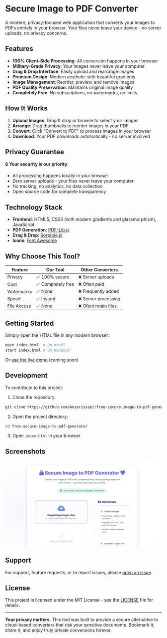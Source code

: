 # Secure Image to PDF Converter

A modern, privacy-focused web application that converts your images to PDFs entirely in your browser. Your files never leave your device - no server uploads, no privacy concerns.

## Features

- **100% Client-Side Processing**: All conversion happens in your browser
- **Military-Grade Privacy**: Your images never leave your computer
- **Drag & Drop Interface**: Easily upload and rearrange images
- **Premium Design**: Modern aesthetic with beautiful gradients
- **Image Management**: Reorder, preview, and remove images
- **PDF Quality Preservation**: Maintains original image quality
- **Completely Free**: No subscriptions, no watermarks, no limits

## How It Works

1. **Upload Images**: Drag & drop or browse to select your images
2. **Arrange**: Drag thumbnails to reorder images in your PDF
3. **Convert**: Click "Convert to PDF" to process images in your browser
4. **Download**: Your PDF downloads automatically - no server involved

## Privacy Guarantee

🔒 **Your security is our priority**:
- All processing happens locally in your browser
- Zero server uploads - your files never leave your computer
- No tracking, no analytics, no data collection
- Open source code for complete transparency

## Technology Stack

- **Frontend**: HTML5, CSS3 (with modern gradients and glassmorphism), JavaScript
- **PDF Generation**: [PDF-Lib.js](https://pdf-lib.js.org/)
- **Drag & Drop**: [Sortable.js](https://sortablejs.github.io/Sortable/)
- **Icons**: [Font Awesome](https://fontawesome.com)

## Why Choose This Tool?

| Feature          | Our Tool       | Other Converters        |
|------------------|----------------|-------------------------|
| Privacy          | ✅ 100% secure | ❌ Server uploads       |
| Cost             | ✅ Completely free | ❌ Often paid         |
| Watermarks       | ✅ None        | ❌ Frequently added     |
| Speed            | ✅ Instant     | ❌ Server processing    |
| File Access      | ✅ None        | ❌ Often retain files   |

## Getting Started

Simply open the HTML file in any modern browser:

```bash
open index.html  # On macOS
start index.html # On Windows
```

Or [use the live demo](https://your-demo-link.com) (coming soon)

## Development

To contribute to this project:

1. Clone the repository:
```bash
git clone https://github.com/Ansarissab//free-secure-image-to-pdf-generator.git
```

2. Open the project directory:
```bash
cd free-secure-image-to-pdf-generator
```

3. Open `index.html` in your browser

## Screenshots

![Secure Image to PDF Converter](screenshot.png)

## Support

For support, feature requests, or to report issues, please [open an issue](https://github.com/yourusername/image-to-pdf-converter/issues).

## License

This project is licensed under the MIT License - see the [LICENSE](LICENSE) file for details.

---

**Your privacy matters.** This tool was built to provide a secure alternative to cloud-based converters that risk your sensitive documents. Bookmark it, share it, and enjoy truly private conversions forever.
